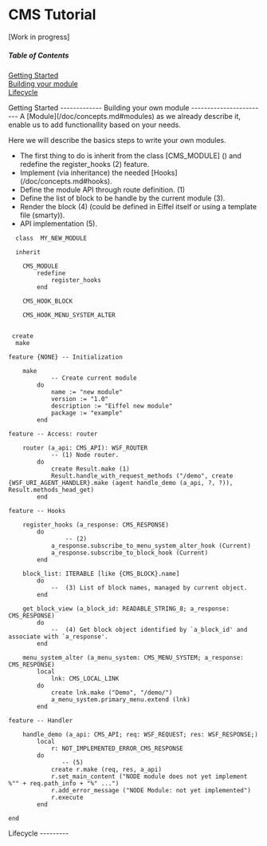 CMS Tutorial
============
[Work in progress]

##### Table of Contents  
[Getting Started](#init)  
[Building your module](#module)  
[Lifecycle](#cycle)  


<a name="init"/>
Getting Started
-------------


<a name="module"/>
Building your own module
------------------------
A [Module](/doc/concepts.md#modules) as we already describe it, enable us to add functionallity based on your needs.

Here we will describe the basics steps to write your own modules.

 * The first thing to do is inherit from the class [CMS_MODULE] () and redefine the register_hooks (2) feature.
 * Implement (via inheritance) the needed [Hooks] (/doc/concepts.md#hooks).
 * Define the module API through route definition. (1)
 * Define the list of block to be handle by the current module (3).
 * Render the block (4) (could be defined in Eiffel itself or using a template file (smarty)). 
 * API implementation (5).
 
```
  class  MY_NEW_MODULE

  inherit

	CMS_MODULE
  		redefine
  			register_hooks
  		end

	CMS_HOOK_BLOCK   

	CMS_HOOK_MENU_SYSTEM_ALTER


 create
  make

feature {NONE} -- Initialization

	make
			-- Create current module
		do
			name := "new module"
			version := "1.0"
			description := "Eiffel new module"
			package := "example"
		end

feature -- Access: router

	router (a_api: CMS_API): WSF_ROUTER
			-- (1) Node router.
		do  
			create Result.make (1)
			Result.handle_with_request_methods ("/demo", create {WSF_URI_AGENT_HANDLER}.make (agent handle_demo (a_api, ?, ?)), Result.methods_head_get)
		end

feature -- Hooks

	register_hooks (a_response: CMS_RESPONSE)
		do
		        -- (2)
			a_response.subscribe_to_menu_system_alter_hook (Current)
			a_response.subscribe_to_block_hook (Current)
		end

	block_list: ITERABLE [like {CMS_BLOCK}.name]
		do
		    --  (3) List of block names, managed by current object.
		end

	get_block_view (a_block_id: READABLE_STRING_8; a_response: CMS_RESPONSE)
		do
		    --  (4) Get block object identified by `a_block_id' and associate with `a_response'.
		end

	menu_system_alter (a_menu_system: CMS_MENU_SYSTEM; a_response: CMS_RESPONSE)
		local
			lnk: CMS_LOCAL_LINK
		do
			create lnk.make ("Demo", "/demo/")
			a_menu_system.primary_menu.extend (lnk)
		end

feature -- Handler

	handle_demo (a_api: CMS_API; req: WSF_REQUEST; res: WSF_RESPONSE;)
		local
			r: NOT_IMPLEMENTED_ERROR_CMS_RESPONSE
		do
		       -- (5)
			create r.make (req, res, a_api)
			r.set_main_content ("NODE module does not yet implement %"" + req.path_info + "%" ...")
			r.add_error_message ("NODE Module: not yet implemented")
			r.execute
		end

end

```





<a name="cycle"/>
Lifecycle
---------



